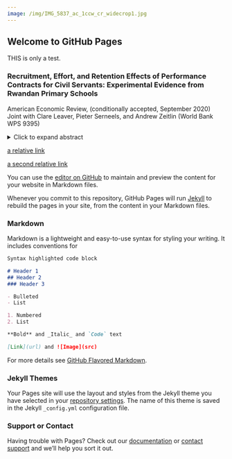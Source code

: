 ```yaml
---
image: /img/IMG_5837_ac_1ccw_cr_widecrop1.jpg
---
```


## Welcome to GitHub Pages

THIS is only a test.

### Recruitment, Effort, and Retention Effects of Performance Contracts for Civil Servants: Experimental Evidence from Rwandan Primary Schools
American Economic Review, (conditionally accepted, September 2020)
Joint with Clare Leaver, Pieter Serneels, and Andrew Zeitlin
(World Bank WPS 9395)
<details>
	<summary>Click to expand abstract</summary>
	This paper reports on a two-tiered experiment designed to separately identify the selection and effort margins of pay-for-performance (P4P). At the recruitment stage, teacher labor markets were randomly assigned to a 'pay-for-percentile' or fixed-wage contract. Once recruits were placed, an unexpected, incentive-compatible, school-level re-randomization was performed, so that some teachers who applied for a fixed-wage contract ended up being paid by P4P, and vice versa. By the second year of the study, the within-year effort effect of P4P was 0.16 standard deviations of pupil learning, with the total effect rising to 0.20 standard deviations after allowing for selection.
</details>

[a relative link](another-page-1.html)

[a second relative link](nextnewfile.html)

You can use the [editor on GitHub](https://github.com/owenozier/test123/edit/main/README.md) to maintain and preview the content for your website in Markdown files.

Whenever you commit to this repository, GitHub Pages will run [Jekyll](https://jekyllrb.com/) to rebuild the pages in your site, from the content in your Markdown files.

### Markdown

Markdown is a lightweight and easy-to-use syntax for styling your writing. It includes conventions for

```markdown
Syntax highlighted code block

# Header 1
## Header 2
### Header 3

- Bulleted
- List

1. Numbered
2. List

**Bold** and _Italic_ and `Code` text

[Link](url) and ![Image](src)
```

For more details see [GitHub Flavored Markdown](https://guides.github.com/features/mastering-markdown/).

### Jekyll Themes

Your Pages site will use the layout and styles from the Jekyll theme you have selected in your [repository settings](https://github.com/owenozier/test123/settings). The name of this theme is saved in the Jekyll `_config.yml` configuration file.

### Support or Contact

Having trouble with Pages? Check out our [documentation](https://docs.github.com/categories/github-pages-basics/) or [contact support](https://github.com/contact) and we’ll help you sort it out.
